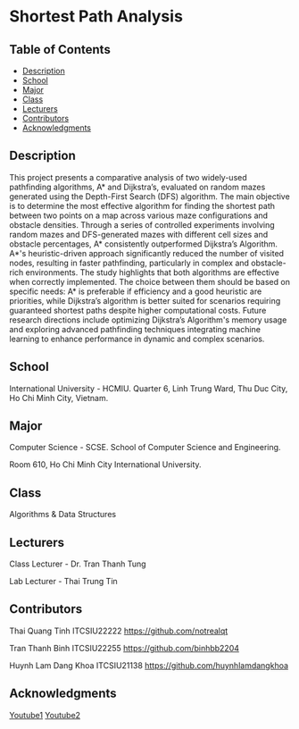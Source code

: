# Shortest Path Analysis

## Table of Contents

- [Description](#description)
- [School](#school)
- [Major](#major)
- [Class](#class)
- [Lecturers](#lecturers)
- [Contributors](#contributors)
- [Acknowledgments](#acknowledgments)

## Description

This project presents a comparative analysis of two widely-used pathfinding algorithms, A* and Dijkstra’s, evaluated on random mazes generated using the Depth-First Search (DFS) algorithm. The main objective is to determine the most effective algorithm for finding the shortest path between two points on a map across various maze configurations and obstacle densities. Through a series of controlled experiments involving random mazes and DFS-generated mazes with different cell sizes and obstacle percentages, A* consistently outperformed Dijkstra’s Algorithm. A*'s heuristic-driven approach significantly reduced the number of visited nodes, resulting in faster pathfinding, particularly in complex and obstacle-rich environments.
The study highlights that both algorithms are effective when correctly implemented. The choice between them should be based on specific needs: A* is preferable if efficiency and a good heuristic are priorities, while Dijkstra’s algorithm is better suited for scenarios requiring guaranteed shortest paths despite higher computational costs.
Future research directions include optimizing Dijkstra’s Algorithm's memory usage and exploring advanced pathfinding techniques integrating machine learning to enhance performance in dynamic and complex scenarios.

## School

International University - HCMIU. Quarter 6, Linh Trung Ward, Thu Duc City, Ho Chi Minh City, Vietnam.

## Major

Computer Science - SCSE. School of Computer Science and Engineering.

Room 610, Ho Chi Minh City International University.

## Class

Algorithms & Data Structures

## Lecturers

Class Lecturer      -   Dr. Tran Thanh Tung

Lab Lecturer        -   Thai Trung Tin                     

## Contributors

Thai Quang Tinh                 ITCSIU22222                 https://github.com/notrealqt

Tran Thanh Binh                 ITCSIU22255                 https://github.com/binhbb2204

Huynh Lam Dang Khoa             ITCSIU21138                 https://github.com/huynhlamdangkhoa

## Acknowledgments

[Youtube1](https://www.youtube.com/watch?v=TCtP_JUMHj8&feature=youtu.be)
[Youtube2](https://www.youtube.com/watch?v=g024lzsknDo)

